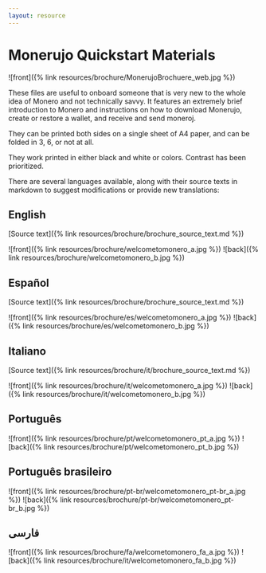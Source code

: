 ```yaml
---
layout: resource
---
```


# Monerujo Quickstart Materials

![front]({% link resources/brochure/MonerujoBrochuere_web.jpg %})

These files are useful to onboard someone that is very new to the whole idea of Monero and not technically savvy. It features an extremely brief introduction to Monero and instructions on how to download Monerujo, create or restore a wallet, and receive and send moneroj.

They can be printed both sides on a single sheet of A4 paper, and can be folded in 3, 6, or not at all.

They work printed in either black and white or colors. Contrast has been prioritized.

There are several languages available, along with their source texts in markdown to suggest modifications or provide new translations:

## English
[Source text]({% link resources/brochure/brochure_source_text.md %})

![front]({% link resources/brochure/welcometomonero_a.jpg %})
![back]({% link resources/brochure/welcometomonero_b.jpg %})

## Español
[Source text]({% link resources/brochure/brochure_source_text.md %})

![front]({% link resources/brochure/es/welcometomonero_a.jpg %})
![back]({% link resources/brochure/es/welcometomonero_b.jpg %})


## Italiano
[Source text]({% link resources/brochure/it/brochure_source_text.md %})

![front]({% link resources/brochure/it/welcometomonero_a.jpg %})
![back]({% link resources/brochure/it/welcometomonero_b.jpg %})

## Português

![front]({% link resources/brochure/pt/welcometomonero_pt_a.jpg %})
![back]({% link resources/brochure/pt/welcometomonero_pt_b.jpg %})

## Português brasileiro

![front]({% link resources/brochure/pt-br/welcometomonero_pt-br_a.jpg %})
![back]({% link resources/brochure/pt-br/welcometomonero_pt-br_b.jpg %})

## فارسی
![front]({% link resources/brochure/fa/welcometomonero_fa_a.jpg %})
![back]({% link resources/brochure/it/welcometomonero_fa_b.jpg %})
